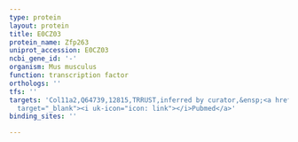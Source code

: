 ```yaml
---
type: protein
layout: protein
title: E0CZ03
protein_name: Zfp263
uniprot_accession: E0CZ03
ncbi_gene_id: '-'
organism: Mus musculus
function: transcription factor
orthologs: ''
tfs: ''
targets: 'Col11a2,Q64739,12815,TRRUST,inferred by curator,&ensp;<a href="https://www.ncbi.nlm.nih.gov/pubmed/?term=12024037%5Buid%5D+OR+29087512%5Buid%5D"
  target="_blank"><i uk-icon="icon: link"></i>Pubmed</a>'
binding_sites: ''

---
```

